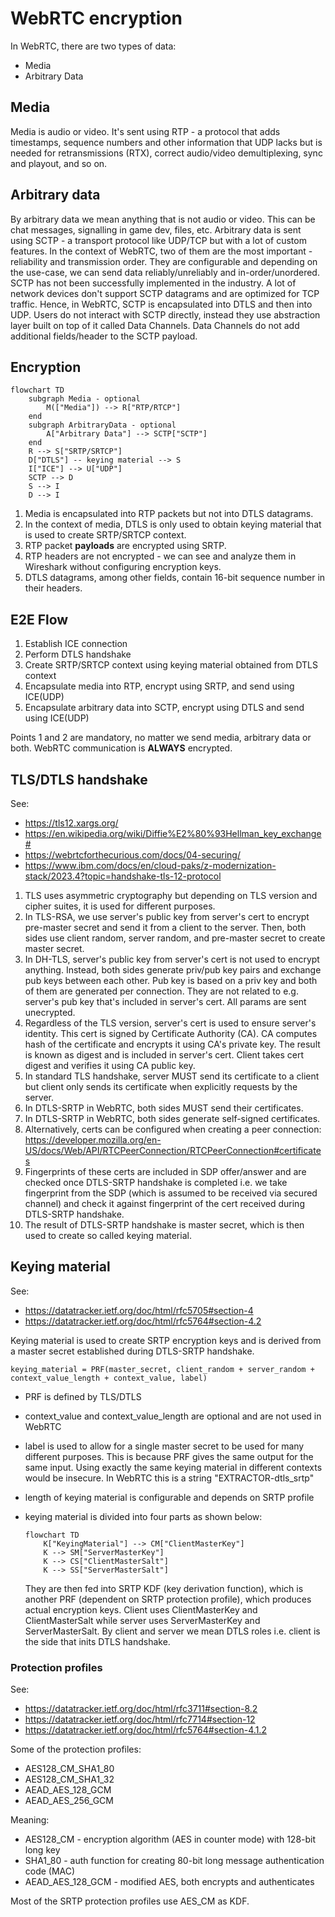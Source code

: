 # WebRTC encryption

In WebRTC, there are two types of data:
* Media
* Arbitrary Data

## Media

Media is audio or video. 
It's sent using RTP - a protocol that adds timestamps, sequence numbers and other information
that UDP lacks but is needed for retransmissions (RTX), correct audio/video demultiplexing, sync and playout, and so on.

## Arbitrary data

By arbitrary data we mean anything that is not audio or video.
This can be chat messages, signalling in game dev, files, etc.
Arbitrary data is sent using SCTP - a transport protocol like UDP/TCP but with a lot of custom features.
In the context of WebRTC, two of them are the most important - reliability and transmission order.
They are configurable and depending on the use-case, we can send data reliably/unreliably and in-order/unordered.
SCTP has not been successfully implemented in the industry.
A lot of network devices don't support SCTP datagrams and are optimized for TCP traffic.
Hence, in WebRTC, SCTP is encapsulated into DTLS and then into UDP.
Users do not interact with SCTP directly, instead they use abstraction layer built on top of it called Data Channels.
Data Channels do not add additional fields/header to the SCTP payload.

## Encryption

```mermaid
flowchart TD
    subgraph Media - optional
        M(["Media"]) --> R["RTP/RTCP"]
    end
    subgraph ArbitraryData - optional
        A["Arbitrary Data"] --> SCTP["SCTP"]
    end
    R --> S["SRTP/SRTCP"]
    D["DTLS"] -- keying material --> S 
    I["ICE"] --> U["UDP"]
    SCTP --> D
    S --> I
    D --> I
```

1. Media is encapsulated into RTP packets but not into DTLS datagrams.
1. In the context of media, DTLS is only used to obtain keying material that is used to create SRTP/SRTCP context.
1. RTP packet **payloads** are encrypted using SRTP.
1. RTP headers are not encrypted - we can see and analyze them in Wireshark without configuring encryption keys.
1. DTLS datagrams, among other fields, contain 16-bit sequence number in their headers.


## E2E Flow

1. Establish ICE connection
2. Perform DTLS handshake
3. Create SRTP/SRTCP context using keying material obtained from DTLS context
4. Encapsulate media into RTP, encrypt using SRTP, and send using ICE(UDP)
5. Encapsulate arbitrary data into SCTP, encrypt using DTLS and send using ICE(UDP)

Points 1 and 2 are mandatory, no matter we send media, arbitrary data or both.
WebRTC communication is **ALWAYS** encrypted.

## TLS/DTLS handshake

See:
* https://tls12.xargs.org/
* https://en.wikipedia.org/wiki/Diffie%E2%80%93Hellman_key_exchange#
* https://webrtcforthecurious.com/docs/04-securing/
* https://www.ibm.com/docs/en/cloud-paks/z-modernization-stack/2023.4?topic=handshake-tls-12-protocol


1. TLS uses asymmetric cryptography but depending on TLS version and cipher suites, it is used for different purposes.
1. In TLS-RSA, we use server's public key from server's cert to encrypt pre-master secret and send it from a client to the server.
Then, both sides use client random, server random, and pre-master secret to create master secret. 
1. In DH-TLS, server's public key from server's cert is not used to encrypt anything.
Instead, both sides generate priv/pub key pairs and exchange pub keys between each other. 
Pub key is based on a priv key and both of them are generated per connection.
They are not related to e.g. server's pub key that's included in server's cert.
All params are sent unecrypted.
1. Regardless of the TLS version, server's cert is used to ensure server's identity.
This cert is signed by Certificate Authority (CA).
CA computes hash of the certificate and encrypts it using CA's private key.
The result is known as digest and is included in server's cert.
Client takes cert digest and verifies it using CA public key.
1. In standard TLS handshake, server MUST send its certificate to a client but
client only sends its certificate when explicitly requests by the server.
1. In DTLS-SRTP in WebRTC, both sides MUST send their certificates.
1. In DTLS-SRTP in WebRTC, both sides generate self-signed certificates.
1. Alternatively, certs can be configured when creating a peer connection: https://developer.mozilla.org/en-US/docs/Web/API/RTCPeerConnection/RTCPeerConnection#certificates
1. Fingerprints of these certs are included in SDP offer/answer and are checked once DTLS-SRTP handshake is completed i.e.
we take fingerprint from the SDP (which is assumed to be received via secured channel) and check it against fingerprint
of the cert received during DTLS-SRTP handshake.
1. The result of DTLS-SRTP handshake is master secret, which is then used to create so called keying material.

## Keying material

See:
* https://datatracker.ietf.org/doc/html/rfc5705#section-4
* https://datatracker.ietf.org/doc/html/rfc5764#section-4.2 

Keying material is used to create SRTP encryption keys and is derived from a master secret established during DTLS-SRTP handshake.

```
keying_material = PRF(master_secret, client_random + server_random + context_value_length + context_value, label)
```


* PRF is defined by TLS/DTLS
* context_value and context_value_length are optional and are not used in WebRTC
* label is used to allow for a single master secret to be used for many different purposes. 
This is because PRF gives the same output for the same input.
Using exactly the same keying material in different contexts would be insecure.
In WebRTC this is a string "EXTRACTOR-dtls_srtp"
* length of keying material is configurable and depends on SRTP profile
* keying material is divided into four parts as shown below:

    ```mermaid
    flowchart TD
        K["KeyingMaterial"] --> CM["ClientMasterKey"]
        K --> SM["ServerMasterKey"]
        K --> CS["ClientMasterSalt"]
        K --> SS["ServerMasterSalt"]
    ```
    
    They are then fed into SRTP KDF (key derivation function), which is another PRF (dependent on SRTP protection profile), which produces actual encryption keys.
    Client uses ClientMasterKey and ClientMasterSalt while server uses ServerMasterKey and ServerMasterSalt.
    By client and server we mean DTLS roles i.e. client is the side that inits DTLS handshake. 

### Protection profiles

See:
* https://datatracker.ietf.org/doc/html/rfc3711#section-8.2
* https://datatracker.ietf.org/doc/html/rfc7714#section-12
* https://datatracker.ietf.org/doc/html/rfc5764#section-4.1.2

Some of the protection profiles:
* AES128_CM_SHA1_80
* AES128_CM_SHA1_32
* AEAD_AES_128_GCM
* AEAD_AES_256_GCM

Meaning:
* AES128_CM - encryption algorithm (AES in counter mode) with 128-bit long key
* SHA1_80 - auth function for creating 80-bit long message authentication code (MAC)
* AEAD_AES_128_GCM - modified AES, both encrypts and authenticates

Most of the SRTP protection profiles use AES_CM as KDF.